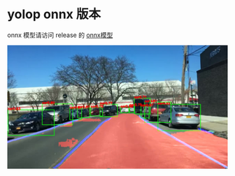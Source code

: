 # yolop onnx 版本


onnx 模型请访问 release 的 [onnx模型](https://github.com/cqu20160901/yolop_onnx_tensorRT_rknn/releases/download/untagged-147c2457d86a7caae998/yolop_640x384.onnx)

![image](https://github.com/cqu20160901/yolop_onnx_tensorRT_rknn/blob/main/yolop_onnx/onnx_result.jpg)

